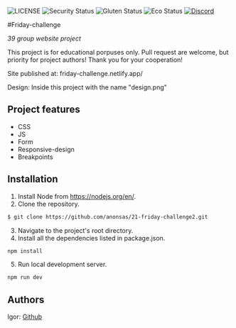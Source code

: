 ![LICENSE](https://img.shields.io/badge/license-MIT-blue.svg?style=flat-square)
![Security Status](https://img.shields.io/security-headers?label=Security&url=https%3A%2F%2Fgithub.com&style=flat-square)
![Gluten Status](https://img.shields.io/badge/Gluten-Free-green.svg)
![Eco Status](https://img.shields.io/badge/ECO-Friendly-green.svg)
[![Discord](https://discord.com/api/guilds/571393319201144843/widget.png)](https://discord.gg/dRwW4rw)

#Friday-challenge

_39 group website project_

This project is for educational porpuses only. Pull request are welcome, but priority for project authors! Thank you for your cooperation!

Site published at: friday-challenge.netlify.app/

Design: Inside this project with the name "design.png"

## Project features

- CSS
- JS
- Form
- Responsive-design
- Breakpoints

## Installation

1. Install Node from https://nodejs.org/en/.
2. Clone the repository.

```bash
$ git clone https://github.com/anonsas/21-friday-challenge2.git
```

3. Navigate to the project's root directory.
4. Install all the dependencies listed in package.json.

```bash
npm install
```

5. Run local development server.

```bash
npm run dev
```

## Authors

Igor: [Github](https://github.com/anonsas)
